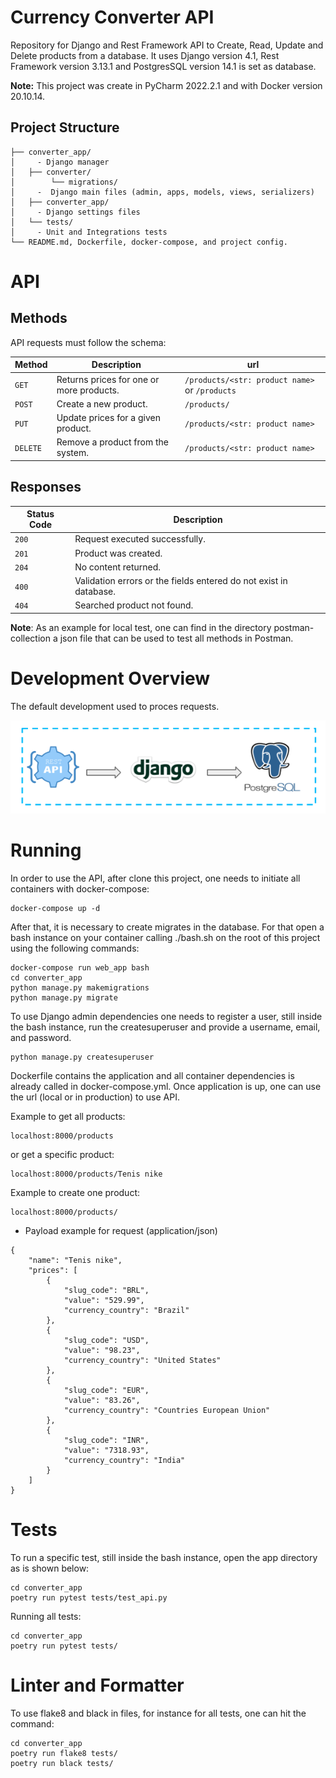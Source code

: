 # Currency Converter API
Repository for Django and Rest Framework API to Create, Read, Update and Delete products
from a database.
It uses Django version 4.1, Rest Framework version 3.13.1 and PostgresSQL version 14.1 
is set as database.

**Note:** This project was create in PyCharm 2022.2.1 and with Docker version 20.10.14.

## Project Structure

```
├── converter_app/
│     - Django manager
│   ├── converter/
│        └── migrations/
│     -  Django main files (admin, apps, models, views, serializers)
│   ├── converter_app/
│     - Django settings files
│   └── tests/
│     - Unit and Integrations tests 
└── README.md, Dockerfile, docker-compose, and project config.
```

# API

## Methods
API requests must follow the schema:

| Method  | Description                               | url                                            |
|----------|------------------------------------------|------------------------------------------------| 
| `GET`    | Returns prices for one or more products. | `/products/<str: product name>` or `/products` |
| `POST`   | Create a new product.                    | `/products/`                                   |
| `PUT`    | Update prices for a given product.       | `/products/<str: product name>`                |
| `DELETE` | Remove a product from the system.        | `/products/<str: product name>`                |

## Responses

| Status Code | Description                                                       |
|-------------|-------------------------------------------------------------------|
| `200`       | Request executed successfully.                                    |
| `201`       | Product was created.                                              |
| `204`       | No content returned.                                              |
| `400`       | Validation errors or the fields entered do not exist in database. |                                                        |
| `404`       | Searched product not found.                                       |

**Note**: As an example for local test, one can find in the directory postman-collection a json file
that can be used to test all methods in Postman.

# Development Overview
The default development used to proces requests.

![img.png](img.png)

# Running
In order to use the API, after clone this project, one needs to initiate all containers
with docker-compose:
```
docker-compose up -d
```
After that, it is necessary to create migrates in the database. For that open a bash
instance on your container calling ./bash.sh on the root of this project using
the following commands:
```
docker-compose run web_app bash
cd converter_app
python manage.py makemigrations 
python manage.py migrate
```
To use Django admin dependencies one needs to register a user, still inside the bash 
instance, run the createsuperuser and provide a username, email, and password.
```
python manage.py createsuperuser
```
Dockerfile contains the application and all container dependencies is already called in docker-compose.yml.
Once application is up, one can use the url (local or in production) to use API.

Example to get all products:
```
localhost:8000/products
```

or get a specific product:
```
localhost:8000/products/Tenis nike
```

Example to create one product:
```
localhost:8000/products/
```
+ Payload example for request (application/json)
```  
{
    "name": "Tenis nike",
    "prices": [
        {
            "slug_code": "BRL",
            "value": "529.99",
            "currency_country": "Brazil"
        },
        {
            "slug_code": "USD",
            "value": "98.23",
            "currency_country": "United States"
        },
        {
            "slug_code": "EUR",
            "value": "83.26",
            "currency_country": "Countries European Union"
        },
        {
            "slug_code": "INR",
            "value": "7318.93",
            "currency_country": "India"
        }
    ]
}
```

# Tests
To run a specific test, still inside the bash instance, open the app directory as is 
shown below: 
```
cd converter_app
poetry run pytest tests/test_api.py
```
Running all tests:
```
cd converter_app
poetry run pytest tests/
```

# Linter and Formatter
To use flake8 and black in files, for instance for all tests, one can hit the command: 
```
cd converter_app
poetry run flake8 tests/
poetry run black tests/
```